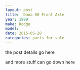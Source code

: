 ```yaml
---
layout: post
title:  Dana 60 Front Axle
year: 1999
make: Dodge
model:
date: 2015-05-28
categories: parts_for_sale
---
```


the post details go here

and more stuff can go down here
